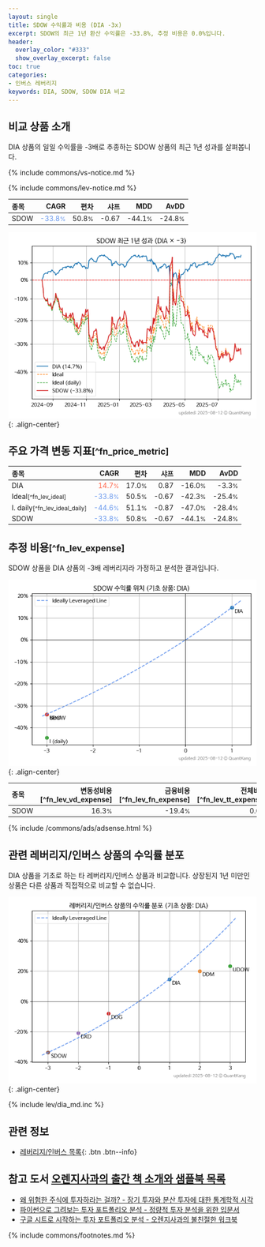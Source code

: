 ```yaml
---
layout: single
title: SDOW 수익률과 비용 (DIA -3x)
excerpt: SDOW의 최근 1년 환산 수익률은 -33.8%, 추정 비용은 0.0%입니다.
header:
  overlay_color: "#333"
  show_overlay_excerpt: false
toc: true
categories:
- 인버스 레버리지
keywords: DIA, SDOW, SDOW DIA 비교
---
```


## 비교 상품 소개


DIA 상품의 일일 수익률을 -3배로 추종하는 SDOW 상품의 최근 1년 성과를 살펴봅니다.





{% include commons/vs-notice.md %}

{% include commons/lev-notice.md %}

| **종목** | **CAGR** | **편차** | **샤프** | **MDD** | **AvDD** |
| :------------ | ------: | -----------: | -------: | ------: | -------: |
| SDOW | <span style="color: cornflowerblue">-33.8<small>%</small></span> | 50.8<small>%</small> | -0.67 | -44.1<small>%</small> | -24.8<small>%</small> |

<!-- more -->


![SDOW](/lev/images/sdow.png){: .align-center}


## 주요 가격 변동 지표<small>[^fn_price_metric]</small>


| **종목** | **CAGR** | **편차** | **샤프** | **MDD** | **AvDD** |
| :------------ | ------: | -----------: | -------: | ------: | -------: |
| DIA | <span style="color: tomato">14.7<small>%</small></span> | 17.0<small>%</small> | 0.87 | -16.0<small>%</small> | -3.3<small>%</small> |
| Ideal<small>[^fn_lev_ideal]</small> | <span style="color: cornflowerblue">-33.8<small>%</small></span> | 50.5<small>%</small> | -0.67 | -42.3<small>%</small> | -25.4<small>%</small> |
| I. daily<small>[^fn_lev_ideal_daily]</small> | <span style="color: cornflowerblue">-44.6<small>%</small></span> | 51.1<small>%</small> | -0.87 | -47.0<small>%</small> | -28.4<small>%</small> |
| SDOW | <span style="color: cornflowerblue">-33.8<small>%</small></span> | 50.8<small>%</small> | -0.67 | -44.1<small>%</small> | -24.8<small>%</small> |


## 추정 비용<small>[^fn_lev_expense]</small><a id="expense"></a>

SDOW 상품을 DIA 상품의 -3배 레버리지라 가정하고 분석한 결과입니다.

![SDOW](/lev/images/sdow_ideal.png){: .align-center}

| **종목** | **변동성비용**[^fn_lev_vd_expense] | **금융비용**[^fn_lev_fn_expense] | **전체비용**[^fn_lev_tt_expense] |
| :------------ | ------: | -----------: | -------: |
| SDOW | 16.3<small>%</small> | -19.4<small>%</small> | 0.0<small>%</small> |

{% include /commons/ads/adsense.html %}



## 관련 레버리지/인버스 상품의 수익률 분포

DIA 상품을 기초로 하는 타 레버리지/인버스 상품과 비교합니다. 상장된지 1년 미만인 상품은 다른 상품과 직접적으로 비교할 수 없습니다.

![DIA](/lev/images/dia_ideal.png){: .align-center}

{% include lev/dia_md.inc %}


## 관련 정보

- [레버리지/인버스 목록](/lev/){: .btn .btn--info}


## 참고 도서 [오렌지사과의 출간 책 소개와 샘플북 목록](https://kongdori.tistory.com/691)

- [왜 위험한 주식에 투자하라는 걸까? - 장기 투자와 분산 투자에 대한 통계학적 시각](https://kongdori.tistory.com/421)
- [파이썬으로 그려보는 투자 포트폴리오 분석  - 정량적 투자 분석을 위한 입문서](https://kongdori.tistory.com/643)
- [구글 시트로 시작하는 투자 포트폴리오 분석 - 오렌지사과의 불친절한 워크북](https://kongdori.tistory.com/449)

{% include commons/footnotes.md %}